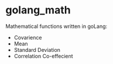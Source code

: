 # golang_math
Mathematical functions written in goLang: 
* Covarience
* Mean
* Standard Deviation
* Correlation Co-effecient
